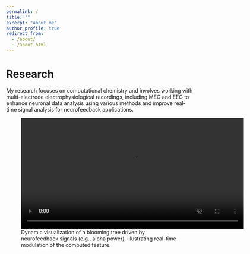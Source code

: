 ```yaml
---
permalink: /
title: ""
excerpt: "About me"
author_profile: true
redirect_from:
  - /about/
  - /about.html
---
```


Research
=========

My research focuses on computational chemistry and involves working with multi-electrode electrophysiological recordings, including MEG and EEG to enhance neuronal data analysis using various methods and improve real-time signal analysis for neurofeedback applications. 

<!-- In March 2022, I joined the Allen Institute for Neural Dynamics team as an electrophysiology pipeline development 
engineer consultant, with the goal of building open-source and computationally efficient processing pipelines to 
analyze large amounts of electrophysiological data.
Since July 2020, I have been working part-time at [CatalystNeuro](https://www.catalystneuro.com/), a consulting company 
with the mission of facilitating collaborations in neuroscience and standardizing data analysis and data storage 
solutions. 

Previously, I was a Postdoctoral Fellow at the [Bio Engineering Lab](https://bsse.ethz.ch/bel) at ETH, working on 
multimodal approaches to probe neural activity and to construct detailed biophysical models. Before that I was at the 
Center for Integrated Neuroplasticity [CINPLA](https://www.mn.uio.no/ibv/english/research/sections/fyscell/cinpla/), 
at the University of Oslo, where I received my PhD. -->


<figure>
  <video width="600" controls autoplay muted loop>
    <source src="/images/VisualTree.mp4" type="video/mp4">
    Your browser does not support the video tag.
  </video>
  <figcaption>Dynamic visualization of a blooming tree driven by neurofeedback signals (e.g., alpha power), illustrating real-time modulation of the computed feature.</figcaption>
</figure>




